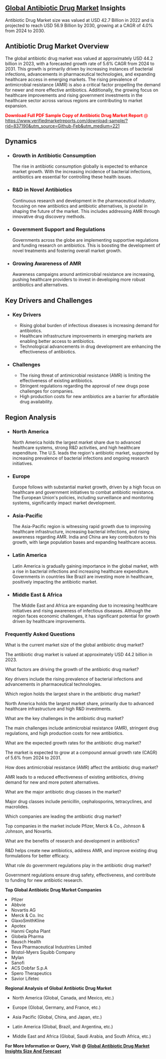 <h2><a href="https://www.verifiedmarketreports.com/download-sample/?rid=837190&amp;utm_source=Github&amp;utm_medium=221" target="_blank">Global Antibiotic Drug Market</a> Insights</h2><p>Antibiotic Drug Market size was valued at USD 42.7 Billion in 2022 and is projected to reach USD 56.9 Billion by 2030, growing at a CAGR of 4.0% from 2024 to 2030.</p><p> <h2>Antibiotic Drug Market Overview</h2> <p>The global antibiotic drug market was valued at approximately USD 44.2 billion in 2023, with a forecasted growth rate of 5.6% CAGR from 2024 to 2031. This growth is primarily driven by increasing instances of bacterial infections, advancements in pharmaceutical technologies, and expanding healthcare access in emerging markets. The rising prevalence of antimicrobial resistance (AMR) is also a critical factor propelling the demand for newer and more effective antibiotics. Additionally, the growing focus on healthcare improvements and rising government investments in the healthcare sector across various regions are contributing to market expansion.</p> <p><p><span class=""><span style="color: #ff0000;"><strong>Download Full PDF Sample Copy of Antibiotic Drug Market Report</strong> @ </span><a href="https://www.verifiedmarketreports.com/download-sample/?rid=837190&amp;utm_source=Github-Feb&amp;utm_medium=221" target="_blank">https://www.verifiedmarketreports.com/download-sample/?rid=837190&amp;utm_source=Github-Feb&amp;utm_medium=221</a></span></p></p> <h2>Dynamics</h2> <ul> <li><h3>Growth in Antibiotic Consumption</h3> The rise in antibiotic consumption globally is expected to enhance market growth. With the increasing incidence of bacterial infections, antibiotics are essential for controlling these health issues.</li> <li><h3>R&D in Novel Antibiotics</h3> Continuous research and development in the pharmaceutical industry, focusing on new antibiotics and antibiotic alternatives, is pivotal in shaping the future of the market. This includes addressing AMR through innovative drug discovery methods.</li> <li><h3>Government Support and Regulations</h3> Governments across the globe are implementing supportive regulations and funding research on antibiotics. This is boosting the development of novel treatments and fostering overall market growth.</li> <li><h3>Growing Awareness of AMR</h3> Awareness campaigns around antimicrobial resistance are increasing, pushing healthcare providers to invest in developing more robust antibiotics and alternatives.</li> </ul> <h2>Key Drivers and Challenges</h2> <ul> <li><h3>Key Drivers</h3> <ul> <li>Rising global burden of infectious diseases is increasing demand for antibiotics.</li> <li>Healthcare infrastructure improvements in emerging markets are enabling better access to antibiotics.</li> <li>Technological advancements in drug development are enhancing the effectiveness of antibiotics.</li> </ul> </li> <li><h3>Challenges</h3> <ul> <li>The rising threat of antimicrobial resistance (AMR) is limiting the effectiveness of existing antibiotics.</li> <li>Stringent regulations regarding the approval of new drugs pose challenges for companies.</li> <li>High production costs for new antibiotics are a barrier for affordable drug availability.</li> </ul> </li> </ul> <h2>Region Analysis</h2> <ul> <li><h3>North America</h3> North America holds the largest market share due to advanced healthcare systems, strong R&D activities, and high healthcare expenditure. The U.S. leads the region's antibiotic market, supported by increasing prevalence of bacterial infections and ongoing research initiatives.</li> <li><h3>Europe</h3> Europe follows with substantial market growth, driven by a high focus on healthcare and government initiatives to combat antibiotic resistance. The European Union's policies, including surveillance and monitoring systems, significantly impact market development.</li> <li><h3>Asia-Pacific</h3> The Asia-Pacific region is witnessing rapid growth due to improving healthcare infrastructure, increasing bacterial infections, and rising awareness regarding AMR. India and China are key contributors to this growth, with large population bases and expanding healthcare access.</li> <li><h3>Latin America</h3> Latin America is gradually gaining importance in the global market, with a rise in bacterial infections and increasing healthcare expenditure. Governments in countries like Brazil are investing more in healthcare, positively impacting the antibiotic market.</li> <li><h3>Middle East & Africa</h3> The Middle East and Africa are expanding due to increasing healthcare initiatives and rising awareness of infectious diseases. Although the region faces economic challenges, it has significant potential for growth driven by healthcare improvements.</li> </ul> <h3>Frequently Asked Questions</h3> <p>What is the current market size of the global antibiotic drug market?</p> <p>The antibiotic drug market is valued at approximately USD 44.2 billion in 2023.</p> <p>What factors are driving the growth of the antibiotic drug market?</p> <p>Key drivers include the rising prevalence of bacterial infections and advancements in pharmaceutical technologies.</p> <p>Which region holds the largest share in the antibiotic drug market?</p> <p>North America holds the largest market share, primarily due to advanced healthcare infrastructure and high R&D investments.</p> <p>What are the key challenges in the antibiotic drug market?</p> <p>The main challenges include antimicrobial resistance (AMR), stringent drug regulations, and high production costs for new antibiotics.</p> <p>What are the expected growth rates for the antibiotic drug market?</p> <p>The market is expected to grow at a compound annual growth rate (CAGR) of 5.6% from 2024 to 2031.</p> <p>How does antimicrobial resistance (AMR) affect the antibiotic drug market?</p> <p>AMR leads to a reduced effectiveness of existing antibiotics, driving demand for new and more potent alternatives.</p> <p>What are the major antibiotic drug classes in the market?</p> <p>Major drug classes include penicillin, cephalosporins, tetracyclines, and macrolides.</p> <p>Which companies are leading the antibiotic drug market?</p> <p>Top companies in the market include Pfizer, Merck & Co., Johnson & Johnson, and Novartis.</p> <p>What are the benefits of research and development in antibiotics?</p> <p>R&D helps create new antibiotics, address AMR, and improve existing drug formulations for better efficacy.</p> <p>What role do government regulations play in the antibiotic drug market?</p> <p>Government regulations ensure drug safety, effectiveness, and contribute to funding for new antibiotic research.</p> </p><p><strong>Top Global Antibiotic Drug Market Companies</strong></p><div data-test-id=""><p><li>Pfizer</li><li> Abbvie</li><li> Novartis AG</li><li> Merck & Co. Inc</li><li> GlaxoSmithKline</li><li> Apotex</li><li> Hanmi Cepha Plant</li><li> Globela Pharma</li><li> Bausch Health</li><li> Teva Pharmaceutical Industries Limited</li><li> Bristol-Myers Squibb Company</li><li> Mylan</li><li> Sanofi</li><li> ACS Dobfar S.p.A</li><li> Spero Therapeutics</li><li> Savior Lifetec</li></p><div><strong>Regional Analysis of&nbsp;Global Antibiotic Drug Market</strong></div><ul><li dir="ltr"><p dir="ltr">North America&nbsp;(Global, Canada, and Mexico, etc.)</p></li><li dir="ltr"><p dir="ltr">Europe (Global, Germany, and France, etc.)</p></li><li dir="ltr"><p dir="ltr">Asia Pacific&nbsp;(Global, China, and Japan, etc.)</p></li><li dir="ltr"><p dir="ltr">Latin America&nbsp;(Global, Brazil, and Argentina, etc.)</p></li><li dir="ltr">Middle East and Africa&nbsp;(Global, Saudi Arabia, and South Africa, etc.)</li></ul><p><strong>For More Information or Query, Visit @&nbsp;</strong><strong><a href="https://www.verifiedmarketreports.com/product/antibiotic-drug-market/?utm_source=Github&amp;utm_medium=221" target="_blank">Global Antibiotic Drug Market Insights Size And Forecast</a></strong></p></div>
